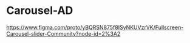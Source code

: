 # Carousel-AD
https://www.figma.com/proto/yBQRSN875f8ISyNKUVzrVK/Fullscreen-Carousel-slider-Community?node-id=2%3A2
